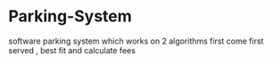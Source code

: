 # Parking-System
software parking system which works on 2 algorithms first come first served , best fit and calculate fees

